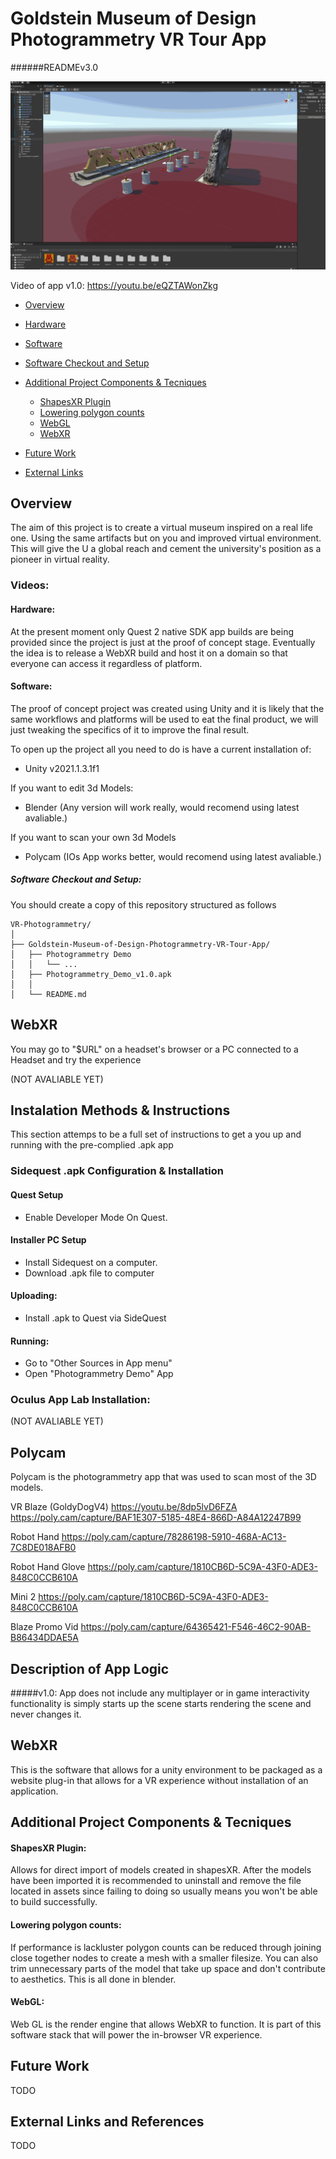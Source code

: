 # Goldstein Museum of Design Photogrammetry VR Tour App
######READMEv3.0

![Env](Gifs/test7.gif)

Video of app v1.0: https://youtu.be/eQZTAWonZkg

* [Overview](#Overview)

* [Hardware](#Hardware)
* [Software](#Software)
* [Software Checkout and Setup](#Software-Checkout-and-Setup)
* [Additional Project Components & Tecniques](#additional-project-components-&-Tecniques)
    * [ShapesXR Plugin](#ShapesXR-Plugin)
    * [Lowering polygon counts](#Lowering-polygon-counts)
    * [WebGL](#WebGL)
    * [WebXR](#WebXR)

* [Future Work](#future-work)
* [External Links](#external-links)

## Overview
The aim of this project is to create a virtual museum inspired on a real life one. Using the same artifacts but on you and improved virtual environment. This will give the U a global reach and cement the university's position as a pioneer in virtual reality. 

### Videos:
<!--![Env](Gifs/test0.gif)
![Env](Gifs/test1.gif)
![Env](Gifs/test2.gif)
![Env](Gifs/test3.gif)
![Env](Gifs/test4.gif)
![Env](Gifs/test5.gif)
![Env](Gifs/test6.gif)-->

#### Hardware:
At the present moment only Quest 2 native SDK app builds are being provided since the project is just at the proof of concept stage. Eventually the idea is to release a WebXR build and host it on a domain so that everyone can access it regardless of platform. 


#### Software:
The proof of concept project was created using Unity and it is likely that the same workflows and platforms will be used to eat the final product, we will just tweaking the specifics of it to improve the final result.

To open up the project all you need to do is have a current installation of:

* Unity v2021.1.3.1f1

If you want to edit 3d Models:

* Blender (Any version will work really, would recomend using latest avaliable.)

If you want to scan your own 3d Models 

* Polycam (IOs App works better, would recomend using latest avaliable.)

##### Software Checkout and Setup:

You should create a copy of this repository structured as follows

```
VR-Photogrammetry/
│
├── Goldstein-Museum-of-Design-Photogrammetry-VR-Tour-App/
│   ├── Photogrammetry Demo
│   │   └── ...
│   ├── Photogrammetry_Demo_v1.0.apk
│   │   
│   └── README.md
```

## WebXR 

You may go to "$URL" on a headset's browser or a PC connected to a Headset and try the experience 

(NOT AVALIABLE YET)

## Instalation Methods & Instructions
This section attemps to be a full set of instructions to get a you up and running with the pre-complied .apk app

### Sidequest .apk Configuration & Installation

#### Quest Setup
* Enable Developer Mode On Quest. 

#### Installer PC Setup
* Install Sidequest on a computer. 
* Download .apk file to computer

#### Uploading:
* Install .apk to Quest via SideQuest

#### Running:
* Go to "Other Sources in App menu"
* Open "Photogrammetry Demo" App 

### Oculus App Lab Installation: 

(NOT AVALIABLE YET)

## Polycam
Polycam is the photogrammetry app that was used to scan most of the 3D models. 

VR Blaze (GoldyDogV4)
https://youtu.be/8dp5lvD6FZA
https://poly.cam/capture/BAF1E307-5185-48E4-866D-A84A12247B99

Robot Hand
https://poly.cam/capture/78286198-5910-468A-AC13-7C8DE018AFB0

Robot Hand Glove
https://poly.cam/capture/1810CB6D-5C9A-43F0-ADE3-848C0CCB610A

Mini 2
https://poly.cam/capture/1810CB6D-5C9A-43F0-ADE3-848C0CCB610A

Blaze Promo Vid
https://poly.cam/capture/64365421-F546-46C2-90AB-B86434DDAE5A

## Description of App Logic

#####v1.0: 
App does not include any multiplayer or in game interactivity functionality is simply starts up the scene starts rendering the scene and never changes it.

## WebXR 
This is the software that allows for a unity environment to be packaged as a website plug-in that allows for a VR experience without installation of an application. 


## Additional Project Components & Tecniques 

#### ShapesXR Plugin:
Allows for direct import of models created in shapesXR. After the models have been imported it is recommended to uninstall and remove the file located in assets since failing to doing so usually means you won't be able to build successfully. 

#### Lowering polygon counts:
If performance is lackluster polygon counts can be reduced through joining close together nodes to create a mesh with a smaller filesize. You can also trim unnecessary parts of the model that take up space and don't contribute to aesthetics. This is all done in blender. 

#### WebGL:
Web GL is the render engine that allows WebXR to function. It is part of this software stack that will power the in-browser VR experience. 



## Future Work

TODO

## External Links and References
TODO

